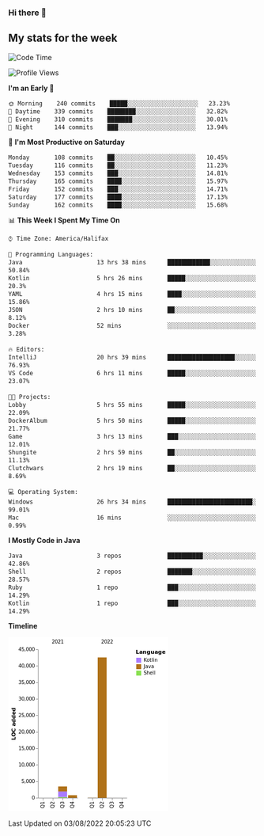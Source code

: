 ### Hi there 👋

## My stats for the week
<!--START_SECTION:waka-->
![Code Time](http://img.shields.io/badge/Code%20Time-360%20hrs%2029%20mins-blue)

![Profile Views](http://img.shields.io/badge/Profile%20Views-0-blue)

**I'm an Early 🐤** 

```text
🌞 Morning    240 commits    █████░░░░░░░░░░░░░░░░░░░░   23.23% 
🌆 Daytime    339 commits    ████████░░░░░░░░░░░░░░░░░   32.82% 
🌃 Evening    310 commits    ███████░░░░░░░░░░░░░░░░░░   30.01% 
🌙 Night      144 commits    ███░░░░░░░░░░░░░░░░░░░░░░   13.94%

```
📅 **I'm Most Productive on Saturday** 

```text
Monday       108 commits    ██░░░░░░░░░░░░░░░░░░░░░░░   10.45% 
Tuesday      116 commits    ██░░░░░░░░░░░░░░░░░░░░░░░   11.23% 
Wednesday    153 commits    ███░░░░░░░░░░░░░░░░░░░░░░   14.81% 
Thursday     165 commits    ████░░░░░░░░░░░░░░░░░░░░░   15.97% 
Friday       152 commits    ███░░░░░░░░░░░░░░░░░░░░░░   14.71% 
Saturday     177 commits    ████░░░░░░░░░░░░░░░░░░░░░   17.13% 
Sunday       162 commits    ████░░░░░░░░░░░░░░░░░░░░░   15.68%

```


📊 **This Week I Spent My Time On** 

```text
⌚︎ Time Zone: America/Halifax

💬 Programming Languages: 
Java                     13 hrs 38 mins      ████████████░░░░░░░░░░░░░   50.84% 
Kotlin                   5 hrs 26 mins       █████░░░░░░░░░░░░░░░░░░░░   20.3% 
YAML                     4 hrs 15 mins       ████░░░░░░░░░░░░░░░░░░░░░   15.86% 
JSON                     2 hrs 10 mins       ██░░░░░░░░░░░░░░░░░░░░░░░   8.12% 
Docker                   52 mins             ░░░░░░░░░░░░░░░░░░░░░░░░░   3.28%

🔥 Editors: 
IntelliJ                 20 hrs 39 mins      ███████████████████░░░░░░   76.93% 
VS Code                  6 hrs 11 mins       █████░░░░░░░░░░░░░░░░░░░░   23.07%

🐱‍💻 Projects: 
Lobby                    5 hrs 55 mins       █████░░░░░░░░░░░░░░░░░░░░   22.09% 
DockerAlbum              5 hrs 50 mins       █████░░░░░░░░░░░░░░░░░░░░   21.77% 
Game                     3 hrs 13 mins       ███░░░░░░░░░░░░░░░░░░░░░░   12.01% 
Shungite                 2 hrs 59 mins       ██░░░░░░░░░░░░░░░░░░░░░░░   11.13% 
Clutchwars               2 hrs 19 mins       ██░░░░░░░░░░░░░░░░░░░░░░░   8.69%

💻 Operating System: 
Windows                  26 hrs 34 mins      ████████████████████████░   99.01% 
Mac                      16 mins             ░░░░░░░░░░░░░░░░░░░░░░░░░   0.99%

```

**I Mostly Code in Java** 

```text
Java                     3 repos             ██████████░░░░░░░░░░░░░░░   42.86% 
Shell                    2 repos             ███████░░░░░░░░░░░░░░░░░░   28.57% 
Ruby                     1 repo              ███░░░░░░░░░░░░░░░░░░░░░░   14.29% 
Kotlin                   1 repo              ███░░░░░░░░░░░░░░░░░░░░░░   14.29%

```


**Timeline**

![Chart not found](https://raw.githubusercontent.com/lyndseyy/lyndseyy/main/charts/bar_graph.png) 


 Last Updated on 03/08/2022 20:05:23 UTC
<!--END_SECTION:waka-->